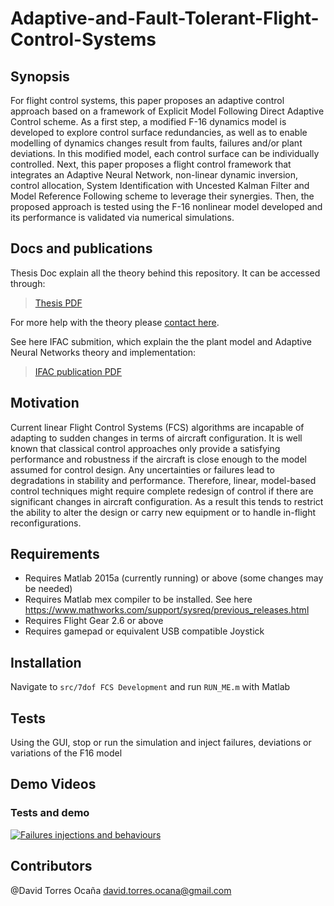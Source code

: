 # Adaptive-and-Fault-Tolerant-Flight-Control-Systems

## Synopsis

For flight control systems, this paper proposes an adaptive control approach based on a framework of Explicit Model Following Direct Adaptive Control scheme. As a first step, a modified F-16 dynamics model is developed to explore control surface redundancies, as well as to enable modelling of dynamics changes result from faults, failures and/or plant deviations. In this modified model, each control surface can be individually controlled. Next, this paper proposes a flight control framework that integrates an Adaptive Neural Network, non-linear dynamic inversion, control allocation, System Identification with Uncested Kalman Filter and Model Reference Following scheme to leverage their synergies. Then, the proposed approach is tested using the F-16 nonlinear model developed and its performance is validated via numerical simulations.

## Docs and publications 
Thesis Doc explain all the theory behind this repository. It can be accessed through:
>   [Thesis PDF](https://cran.ent.sirsidynix.net.uk/client/en_GB/knl/search/detailnonmodal/ent:$002f$002fSD_ILS$002f0$002fSD_ILS:365548/ada)

For more help with the theory please [contact here](mailto:david.torres.ocana@gmail.com).

See here IFAC submition, which explain the the plant model and Adaptive Neural Networks theory and implementation:

>   [IFAC publication PDF](http://www.sciencedirect.com/science/article/pii/S2405896315009404)


## Motivation

Current linear Flight Control Systems (FCS) algorithms are incapable of adapting to sudden changes in terms of aircraft configuration. It is well known that classical control approaches only provide a satisfying performance and robustness if the aircraft is close enough to the model assumed for control design. Any uncertainties or failures lead to degradations in stability and performance. Therefore, linear, model-based control techniques might require complete redesign of control if there are significant changes in aircraft configuration. As a result this tends to restrict the ability to alter the design or carry new equipment or to handle in-flight reconfigurations.

## Requirements

* Requires Matlab 2015a (currently running) or above (some changes may be needed)
* Requires Matlab mex compiler to be installed. See here https://www.mathworks.com/support/sysreq/previous_releases.html
* Requires Flight Gear 2.6 or above
* Requires gamepad or equivalent USB compatible Joystick 

## Installation
Navigate to ```src/7dof FCS Development``` and run ```RUN_ME.m``` with Matlab


## Tests

Using the GUI, stop or run the simulation and inject failures, deviations or variations of the F16 model

## Demo Videos

### Tests and demo
[![Failures injections and behaviours](http://img.youtube.com/vi/WFtM5UVIlB4/mqdefault.jpg)](https://www.youtube.com/watch?v=WFtM5UVIlB4)

## Contributors

@David Torres Ocaña
    david.torres.ocana@gmail.com
